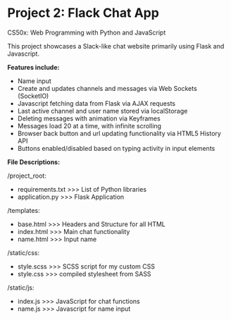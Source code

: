 # Project 2: Flack Chat App

CS50x: Web Programming with Python and JavaScript

This project showcases a Slack-like chat website primarily using Flask and Javascript.

<b>Features include:</b>
 - Name input
 - Create and updates channels and messages via Web Sockets (SocketIO)
 - Javascript fetching data from Flask via AJAX requests
 - Last active channel and user name stored via localStorage
 - Deleting messages with animation via Keyframes
 - Messages load 20 at a time, with infinite scrolling
 - Browser back button and url updating functionality via HTML5 History API
 - Buttons enabled/disabled based on typing activity in input elements

<b>File Descriptions:</b>

/project_root:
 - requirements.txt >>> List of Python libraries
 - application.py >>> Flask Application

/templates:
 - base.html >>> Headers and Structure for all HTML
 - index.html >>> Main chat functionality
 - name.html >>> Input name

/static/css:
 - style.scss >>> SCSS script for my custom CSS
 - style.css >>> compiled stylesheet from SASS

/static/js:
 - index.js >>> JavaScript for chat functions
 - name.js >>> Javascript for name input
